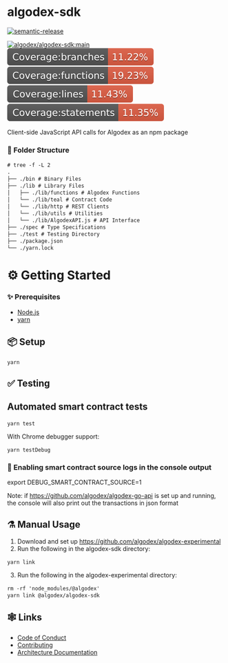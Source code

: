 # algodex-sdk

[![semantic-release](https://img.shields.io/badge/%20%20%F0%9F%93%A6%F0%9F%9A%80-semantic--release-e10079.svg)](https://github.com/semantic-release/semantic-release)

[![algodex/algodex-sdk:main](https://github.com/algodex/algodex-sdk/actions/workflows/ci.yml/badge.svg?branch=main)](https://github.com/algodex/algodex-sdk/actions/workflows/ci.yml)
[![unit-branches](./assets/badge-branches.svg)](./lib)
[![unit-functions](./assets/badge-functions.svg)](./lib)
[![unit-lines](./assets/badge-lines.svg)](./lib)
[![unit-statements](./assets/badge-statements.svg)](./lib)

Client-side JavaScript API calls for Algodex as an npm package

### 📁 Folder Structure
```shell
# tree -f -L 2
.
├── ./bin # Binary Files
├── ./lib # Library Files
│   ├── ./lib/functions # Algodex Functions
│   └── ./lib/teal # Contract Code
│   └── ./lib/http # REST Clients
│   └── ./lib/utils # Utilities
│   └── ./lib/AlgodexAPI.js # API Interface
├── ./spec # Type Specifications
├── ./test # Testing Directory
├── ./package.json
└── ./yarn.lock
```

# ⚙ Getting Started

### ✨ Prerequisites

- [Node.js](https://nodejs.org/en/download/)
- [yarn](https://classic.yarnpkg.com/en/docs/install)

## 📦 Setup

```shell
yarn
```

## ✅ Testing

## Automated smart contract tests

```shell
yarn test
```

With Chrome debugger support:

```shell
yarn testDebug
```

### 🔧 Enabling smart contract source logs in the console output

export DEBUG_SMART_CONTRACT_SOURCE=1

Note: if https://github.com/algodex/algodex-go-api is set up and running, the console will also print out the transactions in json format

## ⚗ Manual Usage

1. Download and set up https://github.com/algodex/algodex-experimental
2. Run the following in the algodex-sdk directory:

```shell
yarn link
```

3. Run the following in the algodex-experimental directory:

```shell
rm -rf 'node_modules/@algodex'
yarn link @algodex/algodex-sdk
```

## 🕸 Links
- [Code of Conduct](CODE_OF_CONDUCT.md)
- [Contributing](.github/CONTRIBUTING.md)
- [Architecture Documentation](https://github.com/algodex/algodex-architecture)


